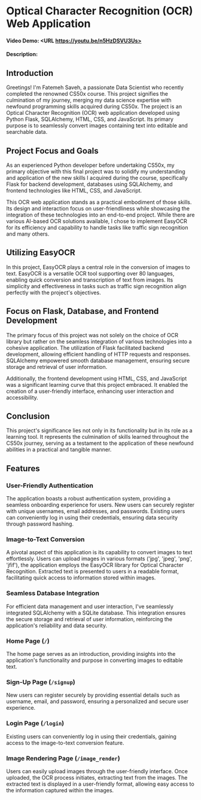 # Optical Character Recognition (OCR) Web Application
#### Video Demo:  <URL https://youtu.be/n5HzDSVU3Us>
#### Description:


## Introduction

Greetings! I'm Fatemeh Saveh, a passionate Data Scientist who recently completed the renowned CS50x course. This project signifies the culmination of my journey, merging my data science expertise with newfound programming skills acquired during CS50x. The project is an Optical Character Recognition (OCR) web application developed using Python Flask, SQLAlchemy, HTML, CSS, and JavaScript. Its primary purpose is to seamlessly convert images containing text into editable and searchable data.

## Project Focus and Goals

As an experienced Python developer before undertaking CS50x, my primary objective with this final project was to solidify my understanding and application of the new skills I acquired during the course, specifically Flask for backend development, databases using SQLAlchemy, and frontend technologies like HTML, CSS, and JavaScript.

This OCR web application stands as a practical embodiment of those skills. Its design and interaction focus on user-friendliness while showcasing the integration of these technologies into an end-to-end project. While there are various AI-based OCR solutions available, I chose to implement EasyOCR for its efficiency and capability to handle tasks like traffic sign recognition and many others.

## Utilizing EasyOCR

In this project, EasyOCR plays a central role in the conversion of images to text. EasyOCR is a versatile OCR tool supporting over 80 languages, enabling quick conversion and transcription of text from images. Its simplicity and effectiveness in tasks such as traffic sign recognition align perfectly with the project's objectives.

## Focus on Flask, Database, and Frontend Development

The primary focus of this project was not solely on the choice of OCR library but rather on the seamless integration of various technologies into a cohesive application. The utilization of Flask facilitated backend development, allowing efficient handling of HTTP requests and responses. SQLAlchemy empowered smooth database management, ensuring secure storage and retrieval of user information.

Additionally, the frontend development using HTML, CSS, and JavaScript was a significant learning curve that this project embraced. It enabled the creation of a user-friendly interface, enhancing user interaction and accessibility.

## Conclusion

This project's significance lies not only in its functionality but in its role as a learning tool. It represents the culmination of skills learned throughout the CS50x journey, serving as a testament to the application of these newfound abilities in a practical and tangible manner.



## Features

### User-Friendly Authentication
The application boasts a robust authentication system, providing a seamless onboarding experience for users. New users can securely register with unique usernames, email addresses, and passwords. Existing users can conveniently log in using their credentials, ensuring data security through password hashing.

### Image-to-Text Conversion
A pivotal aspect of this application is its capability to convert images to text effortlessly. Users can upload images in various formats ('jpg', 'jpeg', 'png', 'jfif'), the application employs the EasyOCR library for Optical Character Recognition. Extracted text is presented to users in a readable format, facilitating quick access to information stored within images.

### Seamless Database Integration
For efficient data management and user interaction, I've seamlessly integrated SQLAlchemy with a SQLite database. This integration ensures the secure storage and retrieval of user information, reinforcing the application's reliability and data security.





### Home Page (`/`)
The home page serves as an introduction, providing insights into the application's functionality and purpose in converting images to editable text.

### Sign-Up Page (`/signup`)
New users can register securely by providing essential details such as username, email, and password, ensuring a personalized and secure user experience.

### Login Page (`/login`)
Existing users can conveniently log in using their credentials, gaining access to the image-to-text conversion feature.

### Image Rendering Page (`/image_render`)
Users can easily upload images through the user-friendly interface. Once uploaded, the OCR process initiates, extracting text from the images. The extracted text is displayed in a user-friendly format, allowing easy access to the information captured within the images.


